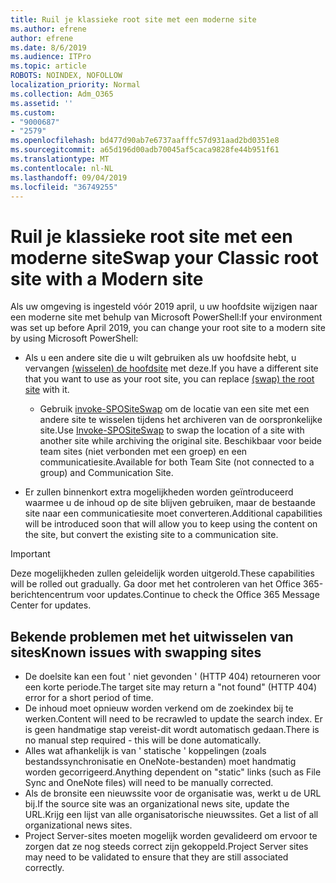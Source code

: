 ```yaml
---
title: Ruil je klassieke root site met een moderne site
ms.author: efrene
author: efrene
ms.date: 8/6/2019
ms.audience: ITPro
ms.topic: article
ROBOTS: NOINDEX, NOFOLLOW
localization_priority: Normal
ms.collection: Adm_O365
ms.assetid: ''
ms.custom:
- "9000687"
- "2579"
ms.openlocfilehash: bd477d90ab7e6737aafffc57d931aad2bd0351e8
ms.sourcegitcommit: a65d196d00adb70045af5caca9828fe44b951f61
ms.translationtype: MT
ms.contentlocale: nl-NL
ms.lasthandoff: 09/04/2019
ms.locfileid: "36749255"
---
```

# <a name="swap-your-classic-root-site-with-a-modern-site"></a><span data-ttu-id="a56c6-102">Ruil je klassieke root site met een moderne site</span><span class="sxs-lookup"><span data-stu-id="a56c6-102">Swap your Classic root site with a Modern site</span></span>

<span data-ttu-id="a56c6-103">Als uw omgeving is ingesteld vóór 2019 april, u uw hoofdsite wijzigen naar een moderne site met behulp van Microsoft PowerShell:</span><span class="sxs-lookup"><span data-stu-id="a56c6-103">If your environment was set up before April 2019, you can change your root site to a modern site by using Microsoft PowerShell:</span></span>

- <span data-ttu-id="a56c6-104">Als u een andere site die u wilt gebruiken als uw hoofdsite hebt, u vervangen [(wisselen) de hoofdsite](https://docs.microsoft.com/sharepoint/modern-root-site) met deze.</span><span class="sxs-lookup"><span data-stu-id="a56c6-104">If you have a different site that you want to use as your root site, you can replace [(swap) the root site](https://docs.microsoft.com/sharepoint/modern-root-site) with it.</span></span> 
    - <span data-ttu-id="a56c6-105">Gebruik [invoke-SPOSiteSwap](https://docs.microsoft.com/powershell/module/sharepoint-online/invoke-spositeswap?view=sharepoint-ps) om de locatie van een site met een andere site te wisselen tijdens het archiveren van de oorspronkelijke site.</span><span class="sxs-lookup"><span data-stu-id="a56c6-105">Use [Invoke-SPOSiteSwap](https://docs.microsoft.com/powershell/module/sharepoint-online/invoke-spositeswap?view=sharepoint-ps) to swap the location of a site with another site while archiving the original site.</span></span> <span data-ttu-id="a56c6-106">Beschikbaar voor beide team sites (niet verbonden met een groep) en een communicatiesite.</span><span class="sxs-lookup"><span data-stu-id="a56c6-106">Available for both Team Site (not connected to a group) and Communication Site.</span></span> 

- <span data-ttu-id="a56c6-107">Er zullen binnenkort extra mogelijkheden worden geïntroduceerd waarmee u de inhoud op de site blijven gebruiken, maar de bestaande site naar een communicatiesite moet converteren.</span><span class="sxs-lookup"><span data-stu-id="a56c6-107">Additional capabilities will be introduced soon that will allow you to keep using the content on the site, but convert the existing site to a communication site.</span></span> 
>[!Important]
><span data-ttu-id="a56c6-108">Deze mogelijkheden zullen geleidelijk worden uitgerold.</span><span class="sxs-lookup"><span data-stu-id="a56c6-108">These capabilities will be rolled out gradually.</span></span> <span data-ttu-id="a56c6-109">Ga door met het controleren van het Office 365-berichtencentrum voor updates.</span><span class="sxs-lookup"><span data-stu-id="a56c6-109">Continue to check the Office 365 Message Center for updates.</span></span> 

## <a name="known-issues-with-swapping-sites"></a><span data-ttu-id="a56c6-110">Bekende problemen met het uitwisselen van sites</span><span class="sxs-lookup"><span data-stu-id="a56c6-110">Known issues with swapping sites</span></span>

- <span data-ttu-id="a56c6-111">De doelsite kan een fout ' niet gevonden ' (HTTP 404) retourneren voor een korte periode.</span><span class="sxs-lookup"><span data-stu-id="a56c6-111">The target site may return a "not found" (HTTP 404) error for a short period of time.</span></span>
- <span data-ttu-id="a56c6-112">De inhoud moet opnieuw worden verkend om de zoekindex bij te werken.</span><span class="sxs-lookup"><span data-stu-id="a56c6-112">Content will need to be recrawled to update the search index.</span></span> <span data-ttu-id="a56c6-113">Er is geen handmatige stap vereist-dit wordt automatisch gedaan.</span><span class="sxs-lookup"><span data-stu-id="a56c6-113">There is no manual step required - this will be done automatically.</span></span>
- <span data-ttu-id="a56c6-114">Alles wat afhankelijk is van ' statische ' koppelingen (zoals bestandssynchronisatie en OneNote-bestanden) moet handmatig worden gecorrigeerd.</span><span class="sxs-lookup"><span data-stu-id="a56c6-114">Anything dependent on "static" links (such as File Sync and OneNote files) will need to be manually corrected.</span></span>
- <span data-ttu-id="a56c6-115">Als de bronsite een nieuwssite voor de organisatie was, werkt u de URL bij.</span><span class="sxs-lookup"><span data-stu-id="a56c6-115">If the source site was an organizational news site, update the URL.</span></span><span data-ttu-id="a56c6-116">Krijg een lijst van alle organisatorische nieuwssites.</span><span class="sxs-lookup"><span data-stu-id="a56c6-116"> Get a list of all organizational news sites.</span></span>
- <span data-ttu-id="a56c6-117">Project Server-sites moeten mogelijk worden gevalideerd om ervoor te zorgen dat ze nog steeds correct zijn gekoppeld.</span><span class="sxs-lookup"><span data-stu-id="a56c6-117">Project Server sites may need to be validated to ensure that they are still associated correctly.</span></span>





